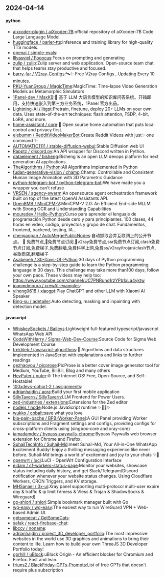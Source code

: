 ## 2024-04-14

#### python
* [aixcoder-plugin / aiXcoder-7B](https://github.com/aixcoder-plugin/aiXcoder-7B):official repository of aiXcoder-7B Code Large Language Model
* [huggingface / parler-tts](https://github.com/huggingface/parler-tts):Inference and training library for high-quality TTS models.
* [openai / simple-evals](https://github.com/openai/simple-evals):
* [lllyasviel / Fooocus](https://github.com/lllyasviel/Fooocus):Focus on prompting and generating
* [zulip / zulip](https://github.com/zulip/zulip):Zulip server and web application. Open-source team chat that helps teams stay productive and focused.
* [barry-far / V2ray-Configs](https://github.com/barry-far/V2ray-Configs):🛰️✨ Free V2ray Configs , Updating Every 10 minutes.
* [PKU-YuanGroup / MagicTime](https://github.com/PKU-YuanGroup/MagicTime):MagicTime: Time-lapse Video Generation Models as Metamorphic Simulators
* [1Panel-dev / MaxKB](https://github.com/1Panel-dev/MaxKB):💬 基于 LLM 大语言模型的知识库问答系统。开箱即用，支持快速嵌入到第三方业务系统，1Panel 官方出品。
* [Lightning-AI / litgpt](https://github.com/Lightning-AI/litgpt):Pretrain, finetune, deploy 20+ LLMs on your own data. Uses state-of-the-art techniques: flash attention, FSDP, 4-bit, LoRA, and more.
* [home-assistant / core](https://github.com/home-assistant/core):🏡 Open source home automation that puts local control and privacy first.
* [elebumm / RedditVideoMakerBot](https://github.com/elebumm/RedditVideoMakerBot):Create Reddit Videos with just✨ one command ✨
* [AUTOMATIC1111 / stable-diffusion-webui](https://github.com/AUTOMATIC1111/stable-diffusion-webui):Stable Diffusion web UI
* [Rapptz / discord.py](https://github.com/Rapptz/discord.py):An API wrapper for Discord written in Python.
* [dataelement / bisheng](https://github.com/dataelement/bisheng):Bisheng is an open LLM devops platform for next generation AI applications.
* [TheAlgorithms / Python](https://github.com/TheAlgorithms/Python):All Algorithms implemented in Python
* [fudan-generative-vision / champ](https://github.com/fudan-generative-vision/champ):Champ: Controllable and Consistent Human Image Animation with 3D Parametric Guidance
* [python-telegram-bot / python-telegram-bot](https://github.com/python-telegram-bot/python-telegram-bot):We have made you a wrapper you can't refuse
* [VRSEN / agency-swarm](https://github.com/VRSEN/agency-swarm):An opensource agent orchestration framework built on top of the latest OpenAI Assistants API.
* [OpenBMB / MiniCPM-V](https://github.com/OpenBMB/MiniCPM-V):MiniCPM-V 2.0: An Efficient End-side MLLM with Strong OCR and Understanding Capabilities
* [mouredev / Hello-Python](https://github.com/mouredev/Hello-Python):Curso para aprender el lenguaje de programación Python desde cero y para principiantes. 100 clases, 44 horas en vídeo, código, proyectos y grupo de chat. Fundamentos, frontend, backend, testing, IA...
* [chengaopan / AutoMergePublicNodes](https://github.com/chengaopan/AutoMergePublicNodes):自动抓取合并互联网上的公开节点。 🚀 免费节点,🚀免费节点订阅,🚀v2ray免费节点,ssr免费节点订阅,clash免费节点订阅,免费梯子,免费翻墙,免费科学上网,免费ss/v2ray/trojan/clash节点,谷歌商店,翻墙梯子
* [Asabeneh / 30-Days-Of-Python](https://github.com/Asabeneh/30-Days-Of-Python):30 days of Python programming challenge is a step-by-step guide to learn the Python programming language in 30 days. This challenge may take more than100 days, follow your own pace. These videos may help too: https://www.youtube.com/channel/UC7PNRuno1rzYPb1xLa4yktw
* [joaomdmoura / crewAI-examples](https://github.com/joaomdmoura/crewAI-examples):
* [yihong0618 / xiaogpt](https://github.com/yihong0618/xiaogpt):Play ChatGPT and other LLM with Xiaomi AI Speaker
* [Bing-su / adetailer](https://github.com/Bing-su/adetailer):Auto detecting, masking and inpainting with detection model.

#### javascript
* [WhiskeySockets / Baileys](https://github.com/WhiskeySockets/Baileys):Lightweight full-featured typescript/javascript WhatsApp Web API
* [CodeWithHarry / Sigma-Web-Dev-Course](https://github.com/CodeWithHarry/Sigma-Web-Dev-Course):Source Code for Sigma Web Development Course
* [trekhleb / javascript-algorithms](https://github.com/trekhleb/javascript-algorithms):📝 Algorithms and data structures implemented in JavaScript with explanations and links to further readings
* [gezhaoyou / picprose](https://github.com/gezhaoyou/picprose):PicProse is a better cover image generator tool for Medium, YouTube, BiliBili, Blog and many others
* [HeyPuter / puter](https://github.com/HeyPuter/puter):🌐 The Internet OS! Free, Open-Source, and Self-Hostable!
* [100xdevs-cohort-2 / assignments](https://github.com/100xdevs-cohort-2/assignments):
* [adrianhajdin / aora](https://github.com/adrianhajdin/aora):Build your first mobile application
* [SillyTavern / SillyTavern](https://github.com/SillyTavern/SillyTavern):LLM Frontend for Power Users.
* [zed-industries / extensions](https://github.com/zed-industries/extensions):Extensions for the Zed editor
* [nodejs / node](https://github.com/nodejs/node):Node.js JavaScript runtime ✨🐢🚀✨
* [wukko / cobalt](https://github.com/wukko/cobalt):save what you love
* [bia-pain-bache / BPB-Worker-Panel](https://github.com/bia-pain-bache/BPB-Worker-Panel):A GUI Panel providing Worker subscriptions and Fragment settings and configs, providing configs for cross-platform clients using (singbox-core and xray-core)
* [iamadamdev / bypass-paywalls-chrome](https://github.com/iamadamdev/bypass-paywalls-chrome):Bypass Paywalls web browser extension for Chrome and Firefox.
* [SuhailTechInfo / Suhail-Md](https://github.com/SuhailTechInfo/Suhail-Md):meet Suhail-Md, Your All-in-One WhatsApp Excitement Buddy! Enjoy a thrilling messaging experience like never before. Suhail-Md brings a world of excitement and joy to your chats ✨🤖
* [openwrt / luci](https://github.com/openwrt/luci):LuCI - OpenWrt Configuration Interface
* [eidam / cf-workers-status-page](https://github.com/eidam/cf-workers-status-page):Monitor your websites, showcase status including daily history, and get Slack/Telegram/Discord notification whenever your website status changes. Using Cloudflare Workers, CRON Triggers, and KV storage.
* [MHSanaei / 3x-ui](https://github.com/MHSanaei/3x-ui):Xray panel supporting multi-protocol multi-user expire day & traffic & ip limit (Vmess & Vless & Trojan & ShadowSocks & Wireguard)
* [go-shiori / shiori](https://github.com/go-shiori/shiori):Simple bookmark manager built with Go
* [wg-easy / wg-easy](https://github.com/wg-easy/wg-easy):The easiest way to run WireGuard VPN + Web-based Admin UI.
* [getsomecat / GetSomeCats](https://github.com/getsomecat/GetSomeCats):
* [safak / react-firebase-chat](https://github.com/safak/react-firebase-chat):
* [libccy / noname](https://github.com/libccy/noname):
* [adrianhajdin / project_3D_developer_portfolio](https://github.com/adrianhajdin/project_3D_developer_portfolio):The most impressive websites in the world use 3D graphics and animations to bring their content to life. Learn how to build your own ThreeJS 3D Developer Portfolio today!
* [gorhill / uBlock](https://github.com/gorhill/uBlock):uBlock Origin - An efficient blocker for Chromium and Firefox. Fast and lean.
* [friuns2 / BlackFriday-GPTs-Prompts](https://github.com/friuns2/BlackFriday-GPTs-Prompts):List of free GPTs that doesn't require plus subscription
